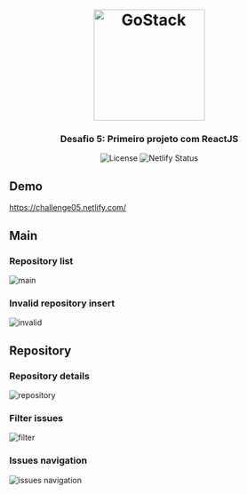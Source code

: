 <h1 align="center">
    <img alt="GoStack" src="https://rocketseat-cdn.s3-sa-east-1.amazonaws.com/bootcamp-header.png" width="200px" />
</h1>

<h3 align="center">
  Desafio 5: Primeiro projeto com ReactJS
</h3>

<p align="center">
  <img alt="License" src="https://img.shields.io/badge/license-MIT-%2304D361">
  <img alt="Netlify Status" src="https://api.netlify.com/api/v1/badges/e4f4e866-7de8-4e12-9260-776abea5ec16/deploy-status">
</p>

## Demo
https://challenge05.netlify.com/

## Main
### Repository list
![main](https://user-images.githubusercontent.com/5404361/70856050-b0a7fd00-1eb3-11ea-8036-430549961990.png)

### Invalid repository insert
![invalid](https://user-images.githubusercontent.com/5404361/70859191-144f1c00-1eee-11ea-84c9-bc5d4a97c0fc.png)

## Repository
### Repository details
![repository](https://user-images.githubusercontent.com/5404361/70856051-bf8eaf80-1eb3-11ea-9eae-708312cc5ff0.png)

### Filter issues
![filter](https://user-images.githubusercontent.com/5404361/70859202-482a4180-1eee-11ea-9bcf-d1e69fa6ce65.png)

### Issues navigation
![issues navigation](https://user-images.githubusercontent.com/5404361/70859210-760f8600-1eee-11ea-90f9-10658d3c1e95.png)
